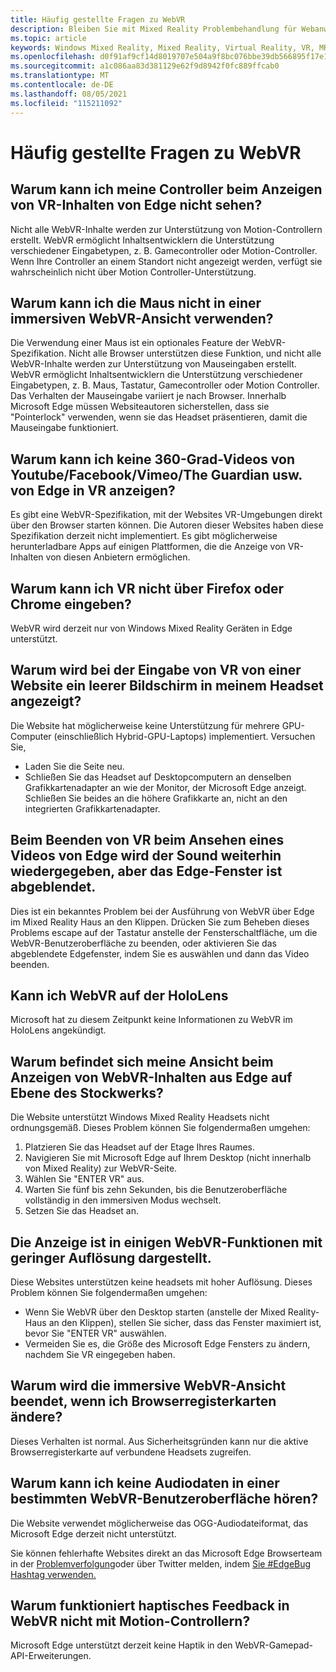```yaml
---
title: Häufig gestellte Fragen zu WebVR
description: Bleiben Sie mit Mixed Reality Problembehandlung für Webanwendungen auf dem laufenden, die über unsere Standarddokumentation für den Kundensupport hinausgehen.
ms.topic: article
keywords: Windows Mixed Reality, Mixed Reality, Virtual Reality, VR, MR, Problembehandlung, Fehler, Hilfe, Support, WebVR
ms.openlocfilehash: d0f91af9cf14d8019707e504a9f8bc076bbe39db566895f17e1e56d6b906336d
ms.sourcegitcommit: a1c086aa83d381129e62f9d8942f0fc889ffcab0
ms.translationtype: MT
ms.contentlocale: de-DE
ms.lasthandoff: 08/05/2021
ms.locfileid: "115211092"
---
```

# <a name="webvr-faqs"></a>Häufig gestellte Fragen zu WebVR

## <a name="why-cant-i-see-my-controllers-when-viewing-vr-content-from-edge"></a>Warum kann ich meine Controller beim Anzeigen von VR-Inhalten von Edge nicht sehen?

Nicht alle WebVR-Inhalte werden zur Unterstützung von Motion-Controllern erstellt. WebVR ermöglicht Inhaltsentwicklern die Unterstützung verschiedener Eingabetypen, z. B. Gamecontroller oder Motion-Controller. Wenn Ihre Controller an einem Standort nicht angezeigt werden, verfügt sie wahrscheinlich nicht über Motion Controller-Unterstützung.

## <a name="why-cant-i-use-the-mouse-in-an-immersive-webvr-view"></a>Warum kann ich die Maus nicht in einer immersiven WebVR-Ansicht verwenden?

Die Verwendung einer Maus ist ein optionales Feature der WebVR-Spezifikation. Nicht alle Browser unterstützen diese Funktion, und nicht alle WebVR-Inhalte werden zur Unterstützung von Mauseingaben erstellt. WebVR ermöglicht Inhaltsentwicklern die Unterstützung verschiedener Eingabetypen, z. B. Maus, Tastatur, Gamecontroller oder Motion Controller. Das Verhalten der Mauseingabe variiert je nach Browser. Innerhalb Microsoft Edge müssen Websiteautoren sicherstellen, dass sie "Pointerlock" verwenden, wenn sie das Headset präsentieren, damit die Mauseingabe funktioniert.

## <a name="why-cant-i-view-360-degree-videos-from-youtubefacebookvimeothe-guardian-etc-from-edge-in-vr"></a>Warum kann ich keine 360-Grad-Videos von Youtube/Facebook/Vimeo/The Guardian usw. von Edge in VR anzeigen?

Es gibt eine WebVR-Spezifikation, mit der Websites VR-Umgebungen direkt über den Browser starten können. Die Autoren dieser Websites haben diese Spezifikation derzeit nicht implementiert. Es gibt möglicherweise herunterladbare Apps auf einigen Plattformen, die die Anzeige von VR-Inhalten von diesen Anbietern ermöglichen.

## <a name="why-cant-i-enter-vr-from-firefox-or-chrome"></a>Warum kann ich VR nicht über Firefox oder Chrome eingeben?

WebVR wird derzeit nur von Windows Mixed Reality Geräten in Edge unterstützt.

## <a name="when-i-enter-vr-from-a-website-why-do-i-see-a-blank-screen-in-my-headset"></a>Warum wird bei der Eingabe von VR von einer Website ein leerer Bildschirm in meinem Headset angezeigt?

Die Website hat möglicherweise keine Unterstützung für mehrere GPU-Computer (einschließlich Hybrid-GPU-Laptops) implementiert. Versuchen Sie,

* Laden Sie die Seite neu.
* Schließen Sie das Headset auf Desktopcomputern an denselben Grafikkartenadapter an wie der Monitor, der Microsoft Edge anzeigt. Schließen Sie beides an die höhere Grafikkarte an, nicht an den integrierten Grafikkartenadapter.

## <a name="when-i-exit-vr-when-watching-a-video-from-edge-the-sound-continues-playing-but-the-edge-window-is-grayed-out"></a>Beim Beenden von VR beim Ansehen eines Videos von Edge wird der Sound weiterhin wiedergegeben, aber das Edge-Fenster ist abgeblendet.

Dies ist ein bekanntes Problem bei der Ausführung von WebVR über Edge im Mixed Reality Haus an den Klippen. Drücken Sie zum Beheben dieses Problems escape auf der Tastatur anstelle der Fensterschaltfläche, um die WebVR-Benutzeroberfläche zu beenden, oder aktivieren Sie das abgeblendete Edgefenster, indem Sie es auswählen und dann das Video beenden.

## <a name="can-i-use-webvr-on-the-hololens"></a>Kann ich WebVR auf der HoloLens

Microsoft hat zu diesem Zeitpunkt keine Informationen zu WebVR im HoloLens angekündigt.

## <a name="why-is-my-view-at-floor-level-when-viewing-webvr-content-from-edge"></a>Warum befindet sich meine Ansicht beim Anzeigen von WebVR-Inhalten aus Edge auf Ebene des Stockwerks?

Die Website unterstützt Windows Mixed Reality Headsets nicht ordnungsgemäß. Dieses Problem können Sie folgendermaßen umgehen:

1. Platzieren Sie das Headset auf der Etage Ihres Raumes.
2. Navigieren Sie mit Microsoft Edge auf Ihrem Desktop (nicht innerhalb von Mixed Reality) zur WebVR-Seite.
3. Wählen Sie "ENTER VR" aus.
4. Warten Sie fünf bis zehn Sekunden, bis die Benutzeroberfläche vollständig in den immersiven Modus wechselt.
5. Setzen Sie das Headset an.

## <a name="the-display-is-low-resolution-in-some-webvr-experiences"></a>Die Anzeige ist in einigen WebVR-Funktionen mit geringer Auflösung dargestellt.

Diese Websites unterstützen keine headsets mit hoher Auflösung. Dieses Problem können Sie folgendermaßen umgehen:

* Wenn Sie WebVR über den Desktop starten (anstelle der Mixed Reality-Haus an den Klippen), stellen Sie sicher, dass das Fenster maximiert ist, bevor Sie "ENTER VR" auswählen.
* Vermeiden Sie es, die Größe des Microsoft Edge Fensters zu ändern, nachdem Sie VR eingegeben haben.

## <a name="why-does-the-webvr-immersive-view-exit-when-i-change-browser-tabs"></a>Warum wird die immersive WebVR-Ansicht beendet, wenn ich Browserregisterkarten ändere?

Dieses Verhalten ist normal. Aus Sicherheitsgründen kann nur die aktive Browserregisterkarte auf verbundene Headsets zugreifen.

## <a name="why-cant-i-hear-audio-on-a-particular-webvr-experience"></a>Warum kann ich keine Audiodaten in einer bestimmten WebVR-Benutzeroberfläche hören?

Die Website verwendet möglicherweise das OGG-Audiodateiformat, das Microsoft Edge derzeit nicht unterstützt.

Sie können fehlerhafte Websites direkt an das Microsoft Edge Browserteam in der [Problemverfolgung](https://developer.microsoft.com/microsoft-edge/platform/issues/)oder über Twitter melden, indem [Sie #EdgeBug Hashtag verwenden.](https://blogs.windows.com/msedgedev/2016/08/11/edgebug-twitter/)

## <a name="why-does-haptic-feedback-not-work-in-webvr-with-motion-controllers"></a>Warum funktioniert haptisches Feedback in WebVR nicht mit Motion-Controllern?

Microsoft Edge unterstützt derzeit keine Haptik in den WebVR-Gamepad-API-Erweiterungen.